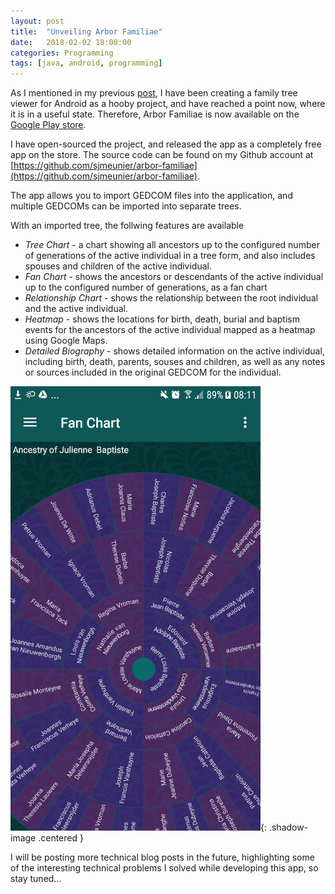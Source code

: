 ```yaml
---
layout: post
title:  "Unveiling Arbor Familiae"
date:   2018-02-02 18:00:00
categories: Programming
tags: [java, android, programming]
---
```


As I mentioned in my previous [post](https://sjmeunier.github.io/programming/2018/01/23/a-recent-items-list-in-java.html), I have been creating a family tree viewer for Android as a hooby project, and have reached a point now, where it is in a useful state. Therefore, Arbor Familiae is now available on the [Google Play store](https://play.google.com/store/apps/details?id=com.sjmeunier.arborfamiliae).

I have open-sourced the project, and released the app as a completely free app on the store. The source code can be found on my Github account at [https://github.com/sjmeunier/arbor-familiae](https://github.com/sjmeunier/arbor-familiae).

The app allows you to import GEDCOM files into the application, and multiple GEDCOMs can be imported into separate trees.

With an imported tree, the follwing features are available
* _Tree Chart_ - a chart showing all ancestors up to the configured number of generations of the active individual in a tree form, and also includes spouses and children of the active individual.
* _Fan Chart_ - shows the ancestors or descendants of the active individual up to the configured number of generations, as a fan chart
* _Relationship Chart_ - shows the relationship between the root individual and the active individual.
* _Heatmap_ - shows the locations for birth, death, burial and baptism events for the ancestors of the active individual mapped as a heatmap using Google Maps.
* _Detailed Biography_ - shows detailed information on the active individual, including birth, death, parents, souses and children, as well as any notes or sources included in the original GEDCOM for the individual.

![Arbor Familiae](/assets/images/blog/arbor-familiae-screenshot.png){: .shadow-image .centered }

I will be posting more technical blog posts in the future, highlighting some of the interesting technical problems I solved while developing this app, so stay tuned...
